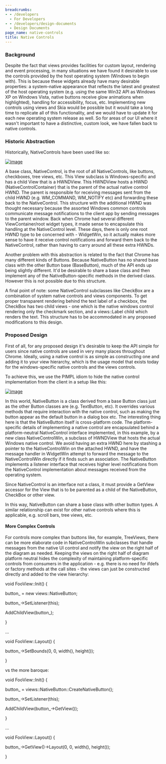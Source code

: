 ```yaml
---
breadcrumbs:
- - /developers
  - For Developers
- - /developers/design-documents
  - Design Documents
page_name: native-controls
title: Native Controls
---
```


### Background

Despite the fact that views provides facilities for custom layout, rendering and
event processing, in many situations we have found it desirable to use the
controls provided by the host operating system (Windows to begin with). This is
because these widgets already have many desirable properties: a system-native
appearance that reflects the latest and greatest of the host operating system
(e.g. using the same Win32 API as Windows XP on Windows Vista, native buttons
receive glow animations when highlighted), handling for accessibility, focus,
etc. Implementing new controls using views and Skia would be possible but it
would take a long time to replicate all of this functionality, and we would have
to update it for each new operating system release as well. So for areas of our
UI where it wasn't important to have a distinctive, custom look, we have fallen
back to native controls.

### Historic Abstraction

Historically, NativeControls have been used like so:

[<img alt="image"
src="/developers/design-documents/native-controls/NativeControlHistoric2.png">](/developers/design-documents/native-controls/NativeControlHistoric2.png)

A base class, NativeControl, is the root of all NativeControls, like buttons,
checkboxes, tree views, etc. This View subclass is Windows-specific and has a
child View that is a HWNDView. This HWNDView hosts a HWND
(NativeControlContainer) that is the parent of the actual native control HWND.
The parent is responsible for receiving messages sent from the child HWND (e.g.
WM_COMMAND, WM_NOTIFY etc) and forwarding these back to the NativeControl. This
structure with the additional HWND was thought necessary because the assorted
Windows common controls communicate message notifications to the client app by
sending messages to the parent window. Back when Chrome had several different
ViewContainer/root widget types, it made sense to encapsulate this handling at
the NativeControl level. These days, there is only one root HWND type to be
concerned with - WidgetWin, so it actually makes more sense to have it receive
control notifications and forward them back to the NativeControl, rather than
having to carry around all these extra HWNDs.

Another problem with this abstraction is related to the fact that Chrome has
many different kinds of Buttons. Because NativeButton has no shared base class
with the other Button base (BaseButton), much of the API ends up being slightly
different. It'd be desirable to share a base class and then implement any of the
NativeButton-specific methods in the derived class. However this is not possible
due to this structure.

A final point of note: some NativeControl subclasses like CheckBox are a
combination of system native controls and views components. To get proper
transparent rendering behind the text label of a checkbox, the CheckBox has two
child views - one which is the native windows control rendering only the
checkmark section, and a views::Label child which renders the text. This
structure has to be accommodated in any proposed modifications to this design.

### Proposed Design

First of all, for any proposed design it's desirable to keep the API simple for
users since native controls are used in very many places throughout Chrome.
Ideally, using a native control is as simple as constructing one and adding it
to your view hierarchy, which is the usage model that exists today for the
windows-specific native controls and the views controls.

To achieve this, we use the PIMPL idiom to hide the native control
implementation from the client in a setup like this:

[<img alt="image"
src="/developers/design-documents/native-controls/NativeControl.png">](/developers/design-documents/native-controls/NativeControl.png)

In this world, NativeButton is a class derived from a base Button class just as
the other Button classes are (e.g. TextButton, etc). It overrides various
methods that require interaction with the native control, such as making the
button appear as the default button in a dialog box etc. The interesting thing
here is that the NativeButton itself is cross-platform code. The
platform-specific details of implementing a native control are encapsulated
behind a platform-neutral NativeControl interface implemented, in this example,
by a new class NativeControlWin, a subclass of HWNDView that hosts the actual
Windows native control. We avoid having an extra HWND here by stashing a pointer
to the NativeControlWin on the attached HWND, and have the message handler in
WidgetWin attempt to forward the message to the NativeControlWin directly if it
finds such an association. The NativeButton implements a listener interface that
receives higher level notifications from the NativeControl implementation about
messages received from the operating system.

Since NativeControl is an interface not a class, it must provide a GetView
accessor for the View that is to be parented as a child of the NativeButton,
CheckBox or other view.

In this way, NativeButton can share a base class with other button types. A
similar relationship can exist for other native controls where this is
applicable, e.g. scroll bars, tree views, etc.

#### More Complex Controls

For controls more complex than buttons like, for example, TreeViews, there can
be more elaborate code in NativeControlWin subclasses that handle messages from
the native UI control and notify the view on the right half of the diagram as
needed. Keeping the views on the right half of diagram platform neutral hides
the complexity of maintaining platform-specific controls from consumers in the
application - e.g. there is no need for ifdefs or factory methods at the call
sites - the views can just be constructed directly and added to the view
hierarchy:

void FooView::Init() {

button_ = new views::NativeButton;

button_-&gt;SetListener(this);

AddChildView(button_);

}

...

void FooView::Layout() {

button_-&gt;SetBounds(0, 0, width(), height());

}

vs the more baroque:

void FooView::Init() {

button_ = views::NativeButton::CreateNativeButton();

button_-&gt;SetListener(this);

AddChildView(button_-&gt;GetView());

}

...

void FooView::Layout() {

button_-&gt;GetView()-&gt;Layout(0, 0, width(), height());

}